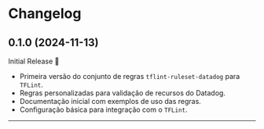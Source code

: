 # Changelog

## 0.1.0 (2024-11-13)

Initial Release 🎉

- Primeira versão do conjunto de regras `tflint-ruleset-datadog` para `TFLint`.
- Regras personalizadas para validação de recursos do Datadog.
- Documentação inicial com exemplos de uso das regras.
- Configuração básica para integração com o `TFLint`.

---

